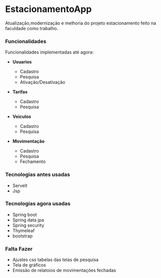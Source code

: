 # EstacionamentoApp

Atualização,modernização e melhoria do projeto estacionamento feito na faculdade como trabalho.


### Funcionalidades ###

Funcionalidades implementadas até agora:

- **Usuarios**
  - Cadastro
  - Pesquisa
  - Ativação/Desativação

- **Tarifas**
  - Cadastro 
  - Pesquisa
  
- **Veiculos**
  - Cadastro
  - Pesquisa

- **Movimentação**
  - Cadastro
  - Pesquisa
  - Fechamento
  

### Tecnologias antes usadas ###
- Servelt
- Jsp

### Tecnologias agora usadas ###
- Spring boot
- Spring data jpa
- Spring security
- Thymeleaf
- bootstrap

### Falta Fazer ###

- Ajustes css tabelas das telas de pesquisa
- Tela de gráficos
- Emissão de relatoios de movimentações fechadas

